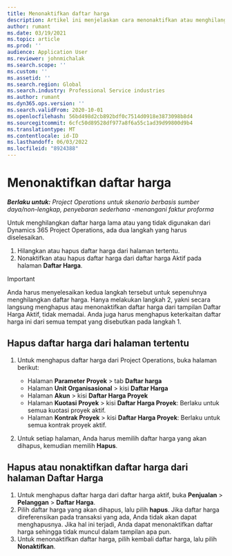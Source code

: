 ```yaml
---
title: Menonaktifkan daftar harga
description: Artikel ini menjelaskan cara menonaktifkan atau menghilangkan daftar harga yang tidak digunakan atau lama.
author: rumant
ms.date: 03/19/2021
ms.topic: article
ms.prod: ''
audience: Application User
ms.reviewer: johnmichalak
ms.search.scope: ''
ms.custom: ''
ms.assetid: ''
ms.search.region: Global
ms.search.industry: Professional Service industries
ms.author: rumant
ms.dyn365.ops.version: ''
ms.search.validFrom: 2020-10-01
ms.openlocfilehash: 56bd498d2cb892bdf0c7514d0918e3873098b8d4
ms.sourcegitcommit: 6cfc50d89528df977a8f6a55c1ad39d99800d9b4
ms.translationtype: MT
ms.contentlocale: id-ID
ms.lasthandoff: 06/03/2022
ms.locfileid: "8924388"
---
```

# <a name="deactivate-price-lists"></a>Menonaktifkan daftar harga 

_**Berlaku untuk:** Project Operations untuk skenario berbasis sumber daya/non-lengkap, penyebaran sederhana -menangani faktur proforma_

Untuk menghilangkan daftar harga lama atau yang tidak digunakan dari Dynamics 365 Project Operations, ada dua langkah yang harus diselesaikan. 

1. Hilangkan atau hapus daftar harga dari halaman tertentu.
2. Nonaktifkan atau hapus daftar harga dari daftar harga Aktif pada halaman **Daftar Harga**.

>[!IMPORTANT]
> Anda harus menyelesaikan kedua langkah tersebut untuk sepenuhnya menghilangkan daftar harga. Hanya melakukan langkah 2, yakni secara langsung menghapus atau menonaktifkan daftar harga dari tampilan Daftar Harga Aktif, tidak memadai. Anda juga harus menghapus keterkaitan daftar harga ini dari semua tempat yang disebutkan pada langkah 1.

## <a name="delete-the-price-list-from-specific-pages"></a>Hapus daftar harga dari halaman tertentu
1. Untuk menghapus daftar harga dari Project Operations, buka halaman berikut:  

      - Halaman **Parameter Proyek** > tab **Daftar harga**
      - Halaman **Unit Organisasional** > kisi **Daftar Harga**
      - Halaman **Akun** > kisi **Daftar Harga Proyek**
      - Halaman **Kuotasi Proyek** > kisi **Daftar Harga Proyek**: Berlaku untuk semua kuotasi proyek aktif.
      - Halaman **Kontrak Proyek** > kisi **Daftar Harga Proyek**: Berlaku untuk semua kontrak proyek aktif.

 2. Untuk setiap halaman, Anda harus memilih daftar harga yang akan dihapus, kemudian memilih **Hapus**. 
 
## <a name="delete-or-deactivate-the-price-list-from-the-price-lists-page"></a>Hapus atau nonaktifkan daftar harga dari halaman Daftar Harga
 
1. Untuk menghapus daftar harga dari daftar harga aktif, buka **Penjualan** > **Pelanggan** > **Daftar Harga**. 
2. Pilih daftar harga yang akan dihapus, lalu pilih **hapus**. Jika daftar harga direferensikan pada transaksi yang ada, Anda tidak akan dapat menghapusnya. Jika hal ini terjadi, Anda dapat menonaktifkan daftar harga sehingga tidak muncul dalam tampilan apa pun. 
3. Untuk menonaktifkan daftar harga, pilih kembali daftar harga, lalu pilih **Nonaktifkan**.   
